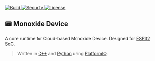 <a href="https://github.com/BMO-technocorner/monoxide-device/actions/workflows/build.yml">
  <img src="https://img.shields.io/github/workflow/status/BMO-technocorner/monoxide-device/Build?label=build" alt="Build"/>
</a>
<a href="https://github.com/BMO-technocorner/monoxide-device/actions/workflows/codacy-analysis.yml">
  <img src="https://img.shields.io/github/workflow/status/BMO-technocorner/monoxide-device/Codacy%20Security%20Scan?label=security" alt="Security"/>
</a>
<a href="https://github.com/BMO-technocorner/monoxide-device/blob/master/LICENSE">
  <img src="https://img.shields.io/github/license/BMO-technocorner/monoxide-device" alt="License"/>
</a>

## :pager: Monoxide Device

A core runtime for Cloud-based Monoxide Device. Designed for [ESP32 SoC](https://www.espressif.com/en/products/socs/esp32).

> Written in [C++](https://isocpp.org) and [Python](https://www.python.org) using [PlatformIO](https://platformio.org).
